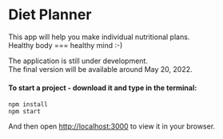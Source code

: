# Diet Planner
This app will help you make individual nutritional plans. <br>
Healthy body === healthy mind :-)


The application is still under development. <br>
The final version will be available around May 20, 2022.
<br>

#### To start a project - download it and type in the terminal:
`npm install` <br>
`npm start`

And then open [http://localhost:3000](http://localhost:3000) to view it in your browser.
